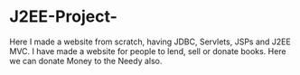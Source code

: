 # J2EE-Project-
Here I made a website from scratch, having JDBC, Servlets, JSPs and J2EE MVC.
I have made a website for people to lend, sell or donate books.
Here we can donate Money to the Needy also.
